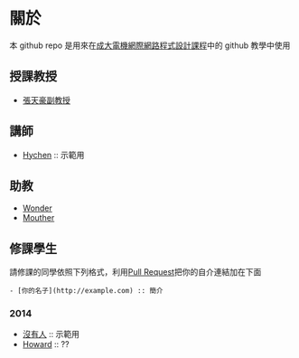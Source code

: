 關於
=====

本 github repo 是用來在[成大電機網際網路程式設計課程][1]中的 github 教學中使用

## 授課教授
- [張天豪副教授](http://office.ee.ncku.edu.tw/nckueechinese/professor/T710-darby/T0000000c.htm)

## 講師
- [Hychen](http://hychen.wuweig.org/about-me/) :: 示範用

## 助教
- [Wonder](http://merry.ee.ncku.edu.tw/~wonder/about-me/)
- [Mouther](http://mouther.github.io/about-me/)

## 修課學生

請修課的同學依照下列格式，利用[Pull Request][1]把你的自介連結加在下面

```
- [你的名子](http://example.com) :: 簡介
```

### 2014

- [沒有人](http://nodebody.com) :: 示範用
- [Howard](http://tnstiger.github.com/about-me) :: ??

[1]: http://zoro.ee.ncku.edu.tw/wp2014/
[2]: https://help.github.com/articles/using-pull-requests
